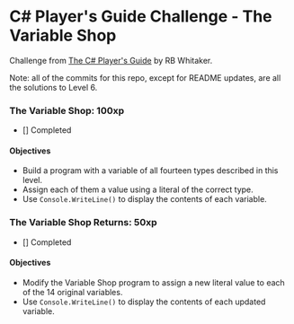# C# Player's Guide Challenge - The Variable Shop

Challenge from [The C# Player's Guide](https://csharpplayersguide.com/) by RB Whitaker.

Note: all of the commits for this repo, except for README updates, are all the solutions to Level 6.

### The Variable Shop: 100xp
- [] Completed

#### Objectives
- Build a program with a variable of all fourteen types described in this level.
- Assign each of them a value using a literal of the correct type.
- Use `Console.WriteLine()` to display the contents of each variable.

### The Variable Shop Returns: 50xp
- [] Completed

#### Objectives
- Modify the Variable Shop program to assign a new literal value to each of the 14 original variables.
- Use `Console.WriteLine()` to display the contents of each updated variable.